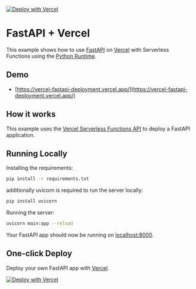 [![Deploy with Vercel](https://vercel.com/button)](https://vercel.com/new/clone?repository-url=https%3A%2F%2Fgithub.com%2Fvercel%2Fexamples%2Ftree%2Fmain%2Fpython%2Ffastapi&demo-title=FastAPI%20%2B%20Vercel&demo-description=Use%20FastAPI%20on%20vercel%20with%20Serverless%20Functions%20using%20the%20Python%20Runtime.&demo-url=https%3A%2F%2Fvercel-fastapi-deployment.vercel.app%2F&demo-image=https://assets.vercel.com/image/upload/v1669994156/random/flask.png)

# FastAPI + Vercel

This example shows how to use [FastAPI](https://fastapi.tiangolo.com/) on [Vercel](https://vercel.com) with Serverless Functions using the [Python Runtime](https://vercel.com/docs/concepts/functions/serverless-functions/runtimes/python).

## Demo

- [https://vercel-fastapi-deployment.vercel.app/](https://vercel-fastapi-deployment.vercel.app/)

## How it works

This example uses the [Vercel Serverless Functions API](https://vercel.com/docs/concepts/functions/serverless-functions) to deploy a FastAPI application.

## Running Locally

Installing the requirements:

```bash
pip install -r requirements.txt
```

additionally uvicorn is required to run the server locally:

```bash
pip install uvicorn
```

Running the server:

```bash
uvicorn main:app --reload
```

Your FastAPI app should now be running on [localhost:8000](http://localhost:8000).

## One-click Deploy

Deploy your own FastAPI app with [Vercel](https://vercel.com).

[![Deploy with Vercel](https://vercel.com/button)](https://vercel.com/new/clone?repository-url=https%3A%2F%2Fgithub.com%2Fvercel%2Fexamples%2Ftree%2Fmain%2Fpython%2Ffastapi&demo-title=FastAPI%20%2B%20Vercel&demo-description=Use%20FastAPI%20on%20vercel%20with%20Serverless%20Functions%20using%20the%20Python%20Runtime.&demo-url=https%3A%2F%2Fvercel-fastapi-deployment.vercel.app%2F&demo-image=https://assets.vercel.com/image/upload/v1669994156/random/flask.png)
